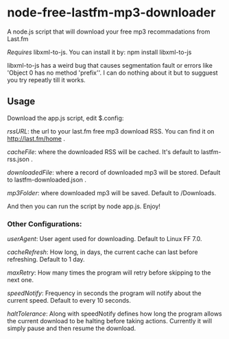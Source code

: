 node-free-lastfm-mp3-downloader
============

A node.js script that will download your free mp3 recommadations from Last.fm

*Requires* libxml-to-js. You can install it by: npm install libxml-to-js

libxml-to-js has a weird bug that causes segmentation fault or errors like 'Object 0 has no method \'prefix\''. I can do nothing about it but to sugguest you try repeatly till it works.

Usage
-------

Download the app.js script, edit $.config:

*rssURL*: the url to your last.fm free mp3 download RSS. You can find it on http://last.fm/home .

*cacheFile*: where the downloaded RSS will be cached. It's default to lastfm-rss.json .

*downloadedFile*: where a record of downloaded mp3 will be stored. Default to lastfm-downloaded.json .

*mp3Folder*: where downloaded mp3 will be saved. Default to /Downloads.

And then you can run the script by node app.js. Enjoy!

### Other Configurations:

*userAgent*: User agent used for downloading. Default to Linux FF 7.0.

*cacheRefresh*: How long, in days, the current cache can last before refreshing. Default to 1 day.

*maxRetry*: How many times the program will retry before skipping to the next one.

*speedNotify*: Frequency in seconds the program will notify about the current speed. Default to every 10 seconds.

*haltTolerance*: Along with speedNotify defines how long the program allows the current download to be halting before taking actions. Currently it will simply pause and then resume the download.